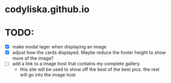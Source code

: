 # codyliska.github.io

# TODO:
- [x] make modal lager when displaying an image
- [x] adjust how the cards displayed. Maybe reduce the footer height to show more of the image?
- [ ] add a link to a image host that contains my complete gallery
  - this site will be used to show off the best of the best pics. the rest will go into the image host
